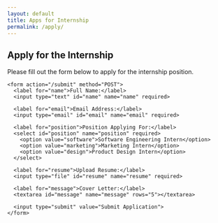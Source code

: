 ```yaml
---
layout: default
title: Apps for Internship
permalink: /apply/
---
```


<!-- Application Form -->
<section class="application-form">
  <div class="container">
    <h1>Apply for the Internship</h1>
    <p>Please fill out the form below to apply for the internship position.</p>
    
    <form action="/submit" method="POST">
      <label for="name">Full Name:</label>
      <input type="text" id="name" name="name" required>
      
      <label for="email">Email Address:</label>
      <input type="email" id="email" name="email" required>
      
      <label for="position">Position Applying For:</label>
      <select id="position" name="position" required>
        <option value="software">Software Engineering Intern</option>
        <option value="marketing">Marketing Intern</option>
        <option value="design">Product Design Intern</option>
      </select>
      
      <label for="resume">Upload Resume:</label>
      <input type="file" id="resume" name="resume" required>
      
      <label for="message">Cover Letter:</label>
      <textarea id="message" name="message" rows="5"></textarea>
      
      <input type="submit" value="Submit Application">
    </form>
  </div>
</section>
